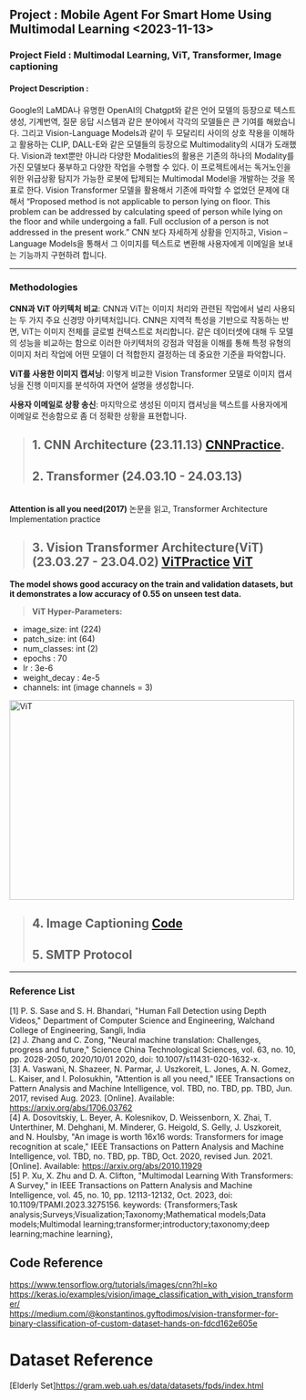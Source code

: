 ## **Project** : Mobile Agent For Smart Home Using Multimodal Learning <2023-11-13>
### **Project Field** : Multimodal Learning, ViT, Transformer, Image captioning
#### **Project Description** :
Google의 LaMDA나 유명한 OpenAI의 Chatgpt와 같은 언어 모델의 등장으로 텍스트 생성, 기계번역, 질문 응답 시스템과 같은 분야에서 각각의 모델들은 큰 기여를 해왔습니다. 그리고 Vision-Language Models과 같이 두 모달리티 사이의 상호 작용을 이해하고 활용하는 CLIP, DALL-E와 같은 모델들의 등장으로 Multimodality의 시대가 도래했다. Vision과 text뿐만 아니라 다양한 Modalities의 활용은 기존의 하나의 Modality를 가진 모델보다 풍부하고 다양한 작업을 수행할 수 있다. 이 프로젝트에서는 독거노인을 위한 위급상황 탐지가 가능한 로봇에 탑제되는 Multimodal Model을 개발하는 것을 목표로 한다. Vision Transformer 모델을 활용해서 기존에 파악할 수 없었던 문제에 대해서 “Proposed method is not applicable to person lying on floor. This problem can be addressed by calculating speed of person while lying on the floor and while undergoing a fall. Full occlusion of a person is not addressed in the present work.” CNN 보다 자세하게 상황을 인지하고, Vision – Language Models을 통해서 그 이미지를 텍스트로 변환해 사용자에게 이메일을 보내는 기능까지 구현하려 합니다.

---
### **Methodologies**
**CNN과 ViT 아키텍처 비교**: CNN과 ViT는 이미지 처리와 관련된 작업에서 널리 사용되는 두 가지 주요 신경망 아키텍처입니다. CNN은 지역적 특성을 기반으로 작동하는 반면, ViT는 이미지 전체를 글로벌 컨텍스트로 처리합니다. 같은 데이터셋에 대해 두 모델의 성능을 비교하는 함으로 이러한 아키텍처의 강점과 약점을 이해를 통해 특정 유형의 이미지 처리 작업에 어떤 모델이 더 적합한지 결정하는 데 중요한 기준을 파악합니다.

**ViT를 사용한 이미지 캡셔닝**: 이렇게 비교한 Vision Transformer 모델로 이미지 캡셔닝을 진행 이미지를 분석하여 자연어 설명을 생성합니다.

**사용자 이메일로 상황 송신**: 마지막으로 생성된 이미지 캡셔닝을 텍스트를 사용자에게 이메일로 전송함으로 좀 더 정확한 상황을 표현합니다.

> ## 1. CNN Architecture (23.11.13) [CNNPractice](https://github.com/qkrwoghd04/ViT_For_ImageCaptionnng_Implementation/blob/master/practice/CNN_Architecture_Practice.ipynb).
> ## 2. Transformer (24.03.10 - 24.03.13) 
<br> **Attention is all you need(2017)** 논문을 읽고, Transformer Architecture Implementation practice
> ## 3. Vision Transformer Architecture(ViT) (23.03.27 - 23.04.02) [ViTPractice](https://github.com/qkrwoghd04/ViT_For_ImageCaptionnng_Implementation/blob/master/practice/Vision_Transformer_Practice.ipynb) [ViT](https://github.com/qkrwoghd04/ViT_For_ImageCaptionnng_Implementation/blob/master/practice/Vision_Transformer_Architecture_Practice.ipynb)

**The model shows good accuracy on the train and validation datasets, but it demonstrates a low accuracy of 0.55 on unseen test data.**
>**ViT Hyper-Parameters:**
- image_size: int (224)
- patch_size: int (64)
- num_classes: int (2)
- epochs : 70
- lr : 3e-6
- weight_decay : 4e-5
- channels: int (image channels = 3)

<img width="500" height="350" alt="ViT" src="https://github.com/qkrwoghd04/multimodal_learning/assets/122519801/27777d21-e7b0-4606-8164-05f3c07799aa"><br>


> ## 4. Image Captioning [Code](https://github.com/qkrwoghd04/ImageCaptionnng_Using_ViT/blob/master/practice/Image_Captioning.ipynb)
> ## 5. SMTP Protocol
---
### **Reference List**
[1] P. S. Sase and S. H. Bhandari, "Human Fall Detection using Depth Videos," Department of Computer Science and Engineering, Walchand College of Engineering, Sangli, India
<br>[2] J. Zhang and C. Zong, "Neural machine translation: Challenges, progress and future," Science China Technological Sciences, vol. 63, no. 10, pp. 2028-2050, 2020/10/01 2020, doi: 10.1007/s11431-020-1632-x.
<br>[3] A. Vaswani, N. Shazeer, N. Parmar, J. Uszkoreit, L. Jones, A. N. Gomez, L. Kaiser, and I. Polosukhin, "Attention is all you need," IEEE Transactions on Pattern Analysis and Machine Intelligence, vol. TBD, no. TBD, pp. TBD, Jun. 2017, revised Aug. 2023. [Online]. Available: https://arxiv.org/abs/1706.03762
<br>[4] A. Dosovitskiy, L. Beyer, A. Kolesnikov, D. Weissenborn, X. Zhai, T. Unterthiner, M. Dehghani, M. Minderer, G. Heigold, S. Gelly, J. Uszkoreit, and N. Houlsby, "An image is worth 16x16 words: Transformers for image recognition at scale," IEEE Transactions on Pattern Analysis and Machine Intelligence, vol. TBD, no. TBD, pp. TBD, Oct. 2020, revised Jun. 2021. [Online]. Available: https://arxiv.org/abs/2010.11929
<br>[5] P. Xu, X. Zhu and D. A. Clifton, "Multimodal Learning With Transformers: A Survey," in IEEE Transactions on Pattern Analysis and Machine Intelligence, vol. 45, no. 10, pp. 12113-12132, Oct. 2023, doi: 10.1109/TPAMI.2023.3275156.
keywords: {Transformers;Task analysis;Surveys;Visualization;Taxonomy;Mathematical models;Data models;Multimodal learning;transformer;introductory;taxonomy;deep learning;machine learning},

## Code Reference
https://www.tensorflow.org/tutorials/images/cnn?hl=ko <br>
https://keras.io/examples/vision/image_classification_with_vision_transformer/ <br>
https://medium.com/@konstantinos.gyftodimos/vision-transformer-for-binary-classification-of-custom-dataset-hands-on-fdcd162e605e

# Dataset Reference
[Elderly Set]https://gram.web.uah.es/data/datasets/fpds/index.html




